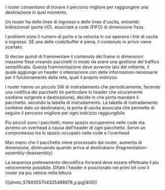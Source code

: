 I router consentono di trovare il percorso migliore per raggiungere una destinazione in quel momento.

Un router ha delle linee di ingresso e delle linee d'uscita, entrambi bidirezionali (porte I/O), associate a code (FIFO) di dimensione fissa. 

I problemi sono il numero di porte e la velocita in cui operano i link di uscita e ingresso.
SE una delle code/buffer è piena, il contenuto in arrivo viene scartato. 

Si decise quindi di frammentare il contenuto dei frame in dimensioni massime fisse creando pacchetti in modo da avere una gestione del traffico semplificata. 
Questa frammentazione deve avvenire lato del mittente, il quale aggiunge un header o intestazione con delle informazioni necessarie per il funzionamento della rete, quali il proprio indirizzo. 

I router hanno un piccolo SW di instradamento che periodicamente, facendo una codifica dei pacchetti (in particolare lo header che sicuramente contiene sorgente e destinazione), decide in che porta mandare il pacchetto. secondo la tabella di instradamento. 
La tabella di instradamento contiene dato un destinatario, la porta di uscita associata che permette di seguire il percorso migliore per ogni indirizzo raggiungibile.

Piu piccoli sono i pacchetti, meno spazio occuperemo nelle code ma avremo un overhead a causa dell'header di ogni pacchetto. 
Serve un compromesso tra lo spazio occupato nelle code e l'overhead

Man mano che il pacchetto viene processato dai router, aumenta di dimensione, diminuendo quando arriva al destinatario (fragmentation-assembly-deassembly)

La sequenza prelevamento-decodifica-forward deve essere effettuata il piu velocemente possibile. 
Difatti l'header è posizionato nei primi bit cosi il router sia piu veloce nella lettura

![[photo_5769355704325488878_y.jpg|400]]